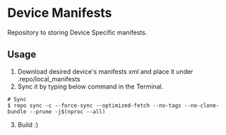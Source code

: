 # Device Manifests

Repository to storing Device Specific manifests.

## Usage

1. Download desired device's manifests xml and place it under .repo/local_manifests
2. Sync it by typing below command in the Terminal.

```
# Sync
$ repo sync -c --force-sync --optimized-fetch --no-tags --no-clone-bundle --prune -j$(nproc --all)
```

3. Build :)
